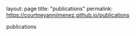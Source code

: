 layout: page
title: "publications"
permalink: https://courtneyannjimenez.github.io/publications

publications
